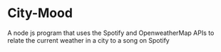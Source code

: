 # City-Mood
A node js program that uses the Spotify and OpenweatherMap APIs to relate the current weather in a city to a song on Spotify
